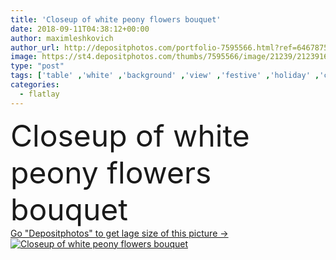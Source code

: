 ```yaml
---
title: 'Closeup of white peony flowers bouquet'
date: 2018-09-11T04:38:12+00:00
author: maximleshkovich
author_url: http://depositphotos.com/portfolio-7595566.html?ref=64678756
image: https://st4.depositphotos.com/thumbs/7595566/image/21239/212391688/api_thumb_450.jpg?forcejpeg=true
type: "post"
tags: ['table' ,'white' ,'background' ,'view' ,'festive' ,'holiday' ,'closeup' ,'summer' ,'beauty' ,'spring' ,'floral' ,'flowers' ,'life' ,'pattern' ,'card' ,'frame' ,'bouquet' ,'lay' ,'blank' ,'home' ,'romantic' ,'flat' ,'lifestyle' ,'desk' ,'still' ,'feminine' ,'template' ,'wreath' ,'styled' ,'website' ,'top' ,'header' ,'minimalism' ,'blog' ,'buds' ,'minimal' ,'blogger' ,'mockup' ,'peonies' ,'freelance' ,'Floral Pattern' ,'peony flower' ,'flatlay' ]
categories: 
  - flatlay
---
```

<div aling="center">
            <font size="60"> Closeup of white peony flowers bouquet</font>   
</div>
<div>
    <a href='https://depositphotos.com/212391688/stock-photo-closeup-white-peony-flowers-bouquet.html?ref=64678756' target=_blank > Go "Depositphotos" to get lage size of this picture ->
        <img href='https://depositphotos.com/212391688/stock-photo-closeup-white-peony-flowers-bouquet.html?ref=64678756' src='https://st4.depositphotos.com/7595566/21239/i/950/depositphotos_212391688-stock-photo-closeup-white-peony-flowers-bouquet.jpg?forcejpeg=true' alt='Closeup of white peony flowers bouquet' >
    </a>
</div>
